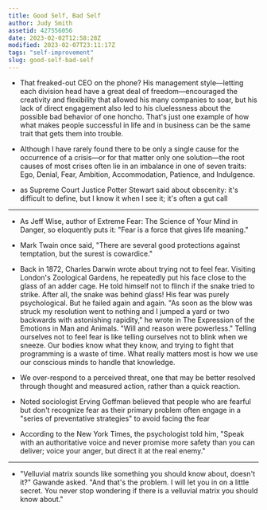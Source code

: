 ```yaml
---
title: Good Self, Bad Self
author: Judy Smith
assetid: 427556056
date: 2023-02-02T12:58:28Z
modified: 2023-02-07T23:11:17Z
tags: "self-improvement"
slug: good-self-bad-self
---
```


*  That freaked-out CEO on the phone? His management style—letting each division head have a great deal of freedom—encouraged the creativity and flexibility that allowed his many companies to soar, but his lack of direct engagement also led to his cluelessness about the possible bad behavior of one honcho. That's just one example of how what makes people successful in life and in business can be the same trait that gets them into trouble.

*  Although I have rarely found there to be only a single cause for the occurrence of a crisis—or for that matter only one solution—the root causes of most crises often lie in an imbalance in one of seven traits: Ego, Denial, Fear, Ambition, Accommodation, Patience, and Indulgence.

*  as Supreme Court Justice Potter Stewart said about obscenity: it's difficult to define, but I know it when I see it; it's often a gut call

---

*  As Jeff Wise, author of Extreme Fear: The Science of Your Mind in Danger, so eloquently puts it: "Fear is a force that gives life meaning."

*  Mark Twain once said, "There are several good protections against temptation, but the surest is cowardice."

*  Back in 1872, Charles Darwin wrote about trying not to feel fear. Visiting London's Zoological Gardens, he repeatedly put his face close to the glass of an adder cage. He told himself not to flinch if the snake tried to strike. After all, the snake was behind glass! His fear was purely psychological. But he failed again and again. "As soon as the blow was struck my resolution went to nothing and I jumped a yard or two backwards with astonishing rapidity," he wrote in The Expression of the Emotions in Man and Animals. "Will and reason were powerless." Telling ourselves not to feel fear is like telling ourselves not to blink when we sneeze. Our bodies know what they know, and trying to fight that programming is a waste of time. What really matters most is how we use our conscious minds to handle that knowledge.

*  We over-respond to a perceived threat, one that may be better resolved through thought and measured action, rather than a quick reaction.

*  Noted sociologist Erving Goffman believed that people who are fearful but don't recognize fear as their primary problem often engage in a "series of preventative strategies" to avoid facing the fear

*  According to the New York Times, the psychologist told him, "Speak with an authoritative voice and never promise more safety than you can deliver; voice your anger, but direct it at the real enemy."

---

*  "Velluvial matrix sounds like something you should know about, doesn't it?" Gawande asked. "And that's the problem. I will let you in on a little secret. You never stop wondering if there is a velluvial matrix you should know about."

